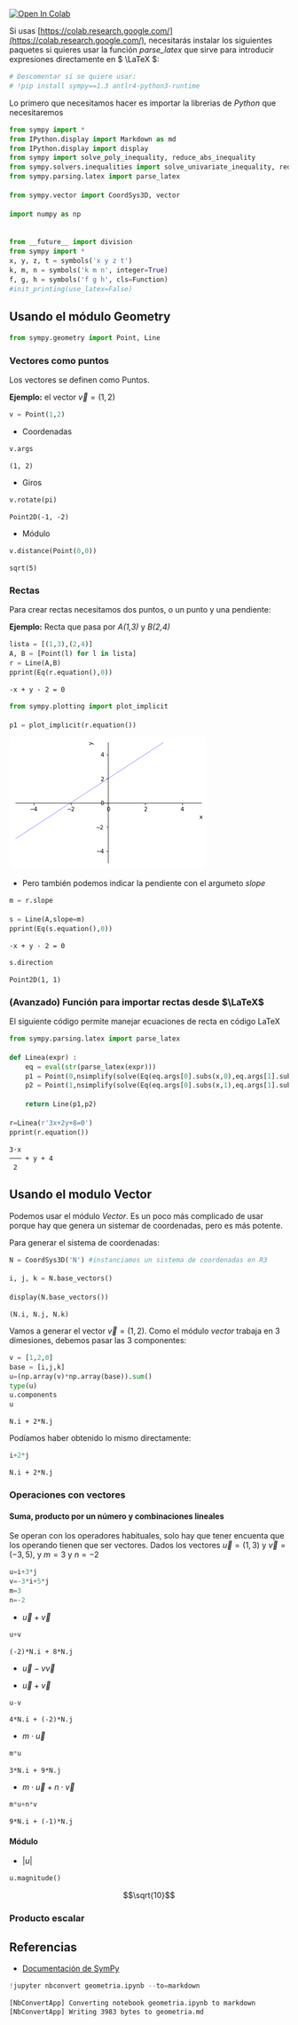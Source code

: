 
<a href="https://colab.research.google.com/github/crdguez/aprendiendo_sympy/blob/master/geometria.ipynb" target="_parent"><img src="https://colab.research.google.com/assets/colab-badge.svg" alt="Open In Colab"/></a>

Si usas [https://colab.research.google.com/](https://colab.research.google.com/), necesitarás instalar los siguientes paquetes si quieres usar la función *parse_latex* que sirve para introducir expresiones directamente en $ \LaTeX $:


```python
# Descomentar si se quiere usar:
# !pip install sympy==1.3 antlr4-python3-runtime
```

Lo primero que necesitamos hacer es importar la librerias de *Python* que necesitaremos


```python
from sympy import *
from IPython.display import Markdown as md
from IPython.display import display
from sympy import solve_poly_inequality, reduce_abs_inequality
from sympy.solvers.inequalities import solve_univariate_inequality, reduce_rational_inequalities
from sympy.parsing.latex import parse_latex

from sympy.vector import CoordSys3D, vector

import numpy as np


from __future__ import division
from sympy import *
x, y, z, t = symbols('x y z t')
k, m, n = symbols('k m n', integer=True)
f, g, h = symbols('f g h', cls=Function)
#init_printing(use_latex=False)
```

## Usando el módulo Geometry


```python
from sympy.geometry import Point, Line
```

### Vectores como puntos

Los vectores se definen como Puntos.

**Ejemplo:** el vector $\overrightarrow{v}=(1,2)$


```python
v = Point(1,2)
```

* Coordenadas


```python
v.args
```




    (1, 2)



* Giros


```python
v.rotate(pi)
```




    Point2D(-1, -2)



* Módulo


```python
v.distance(Point(0,0))
```




    sqrt(5)



### Rectas

Para crear rectas necesitamos dos puntos, o un punto y una pendiente:

**Ejemplo:** Recta que pasa por *A(1,3)* y *B(2,4)*


```python
lista = [(1,3),(2,4)]
A, B = [Point(l) for l in lista]
r = Line(A,B)
pprint(Eq(r.equation(),0))
```

    -x + y - 2 = 0



```python
from sympy.plotting import plot_implicit

p1 = plot_implicit(r.equation())

```


![png](geometria_files/geometria_17_0.png)


* Pero también podemos indicar la pendiente con el argumeto *slope*


```python
m = r.slope

s = Line(A,slope=m)
pprint(Eq(s.equation(),0))
```

    -x + y - 2 = 0



```python
s.direction
```




    Point2D(1, 1)



### (Avanzado) Función para importar rectas desde $\LaTeX$

El siguiente código permite manejar ecuaciones de recta en código LaTeX


```python
from sympy.parsing.latex import parse_latex

def Linea(expr) :
    eq = eval(str(parse_latex(expr)))
    p1 = Point(0,nsimplify(solve(Eq(eq.args[0].subs(x,0),eq.args[1].subs(x,0)),y)[0]))
    p2 = Point(1,nsimplify(solve(Eq(eq.args[0].subs(x,1),eq.args[1].subs(x,1)),y)[0]))
    
    return Line(p1,p2)

r=Linea(r'3x+2y+8=0')
pprint(r.equation())
```

    3⋅x        
    ─── + y + 4
     2         


## Usando el modulo Vector

Podemos usar el módulo *Vector*. Es un poco más complicado de usar porque hay que genera un sistemar de coordenadas, pero es más potente.

Para generar el sistema de coordenadas:


```python
N = CoordSys3D('N') #instanciamos un sistema de coordenadas en R3

i, j, k = N.base_vectors()

display(N.base_vectors())

```


    (N.i, N.j, N.k)


Vamos a generar el vector $\overrightarrow{v}=(1,2)$. Como el módulo *vector* trabaja en 3 dimesiones, debemos pasar las 3 componentes:


```python
v = [1,2,0]
base = [i,j,k]
u=(np.array(v)*np.array(base)).sum()
type(u)
u.components
u
```




    N.i + 2*N.j



Podíamos haber obtenido lo mismo directamente:


```python
i+2*j
```




    N.i + 2*N.j



### Operaciones con vectores

#### Suma, producto por un número y combinaciones lineales

Se operan con los operadores habituales, solo hay que tener encuenta que los operando tienen que ser vectores. 
Dados los vectores $\overrightarrow{u}=(1,3)$ y $\overrightarrow{v}=(-3,5)$, y $m=3$ y $n=-2$


```python
u=i+3*j
v=-3*i+5*j
m=3
n=-2
```

 *  $\overrightarrow{u}+\overrightarrow{v}$


```python
u+v
```




    (-2)*N.i + 8*N.j



 *  $\overrightarrow{u}-v\overrightarrow{v}$

 *  $\overrightarrow{u}+\overrightarrow{v}$


```python
u-v
```




    4*N.i + (-2)*N.j



 *  $m\cdot\overrightarrow{u}$


```python
m*u
```




    3*N.i + 9*N.j



 *  $m\cdot\overrightarrow{u}+n\cdot\overrightarrow{v}$


```python
m*u+n*v
```




    9*N.i + (-1)*N.j



#### Módulo

* $|u|$


```python
u.magnitude()
```




$$\sqrt{10}$$



### Producto escalar



## Referencias


 *   [Documentación de SymPy](https://docs.sympy.org/latest/index.html#)



```python
!jupyter nbconvert geometria.ipynb --to=markdown
```

    [NbConvertApp] Converting notebook geometria.ipynb to markdown
    [NbConvertApp] Writing 3983 bytes to geometria.md

